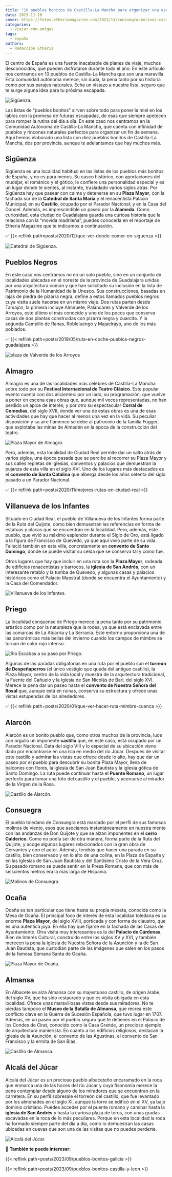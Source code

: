 ```yaml
---
title: "10 pueblos bonitos de Castilla-La Mancha para organizar una escapada"
date: 2023-11-10
cover: https://fotos.etheriamagazine.com/2023/11/consuegra-molinos-castilla-mancha.jpg
categories: 
  - viajar-con-amigas
tags: 
  - españa
authors: 
  - Redacción Etheria
---
```


El centro de España es una fuente inacabable de planes de viaje, muchos desconocidos, 
que pueden disfrutarse durante todo el año. En este artículo nos centramos en 10 pueblos 
de Castilla-La Mancha que son una maravilla. Esta comunidad autónoma merece, sin duda, 
la pena tanto por su historia como por sus parajes naturales. Echa un vistazo a nuestra 
lista, seguro que te surge alguna idea para tu próxima escapada. 

![Sigüenza.](https://fotos.etheriamagazine.com/2023/11/siguenza-castilla-la-mancha.jpg "Sigüenza.")

Las listas de "pueblos bonitos" sirven sobre todo para poner la miel en los labios con 
la promesa de futuras escapadas, de esas que siempre apetecen para romper la rutina del 
día a día. En este caso nos centramos en la Comunidad Autónoma de Castilla-La Mancha, 
que cuenta con infinidad de pueblos y rincones naturales perfectos para organizar un fin 
de semana. Aquí hemos elaborado una lista con diez pueblos bonitos de Castilla-La 
Mancha, dos por provincia, aunque te adelantamos que hay muchos más. 

## Sigüenza

Sigüenza es una localidad habitual en las listas de los pueblos más bonitos de España, y 
no es para menos. Su casco histórico, con aportaciones del mudéjar, el románico y el 
gótico, le confiere una personalidad especial y es un lugar donde te sientes, al 
instante, trasladado varios siglos atrás. Por Sigüenza hay que pasear con calma y 
detenerse en su **Plaza Mayor**, con la fachada sur de la **Catedral de Santa María** y 
el renacentista Palacio Municipal; en su **Castillo**, ocupado por el Parador Nacional; 
y en la Casa del Doncel. Además, es imprescindible un paseo por la **Alameda**. Como 
curiosidad, esta ciudad de Guadalajara guarda una curiosa historia que la relaciona con 
la “movida madrileña”, puedes conocerla en el reportaje de Etheria Magazine que te 
indicamos a continuación. 

✅ {{< reflink path=posts/2020/12/que-ver-donde-comer-en-siguenza >}} 

![Catedral de Sigüenza.](https://fotos.etheriamagazine.com/2023/11/siguenza-catedral-castilla-la-mancha.jpg "Catedral de Sigüenza.")

## Pueblos Negros

En este caso nos centramos no en un solo pueblo, sino en un conjunto de localidades 
ubicadas en el noreste de la provincia de Guadalajara unidas por una arquitectura común 
y que han solicitado su inclusión en la lista de Patrimonio de la Humanidad de la 
Unesco. Sus construcciones, basadas en lajas de piedra de pizarra negra, define a estos 
llamados pueblos negros cuya visita suele hacerse en un mismo viaje. Dos rutas parten 
desde Tamajón, la primera incluye Almiruete, Palancares y Valverde de los Arroyos, este 
último el más conocido y uno de los pocos que conserva casas de dos plantas construidas 
con pizarra negra y cuarcita. Y la segunda Campillo de Ranas, Robleluengo y Majaelrayo, 
uno de los más poblados. 

✅ {{< reflink path=posts/2019/05/ruta-en-coche-pueblos-negros-guadalajara >}} 

![plaza de Valverde de los Arroyos](https://fotos.etheriamagazine.com/2023/11/pueblos-negros-Valverde-de-los-Arroyos-castilla-la-mancha.jpg "Valverde de los Arroyos, en la ruta de los Pueblos Negros.")

## Almagro

Almagro es una de las localidades más célebres de Castilla-La Mancha sobre todo por su 
**Festival Internacional de Teatro Clásico**. Este popular evento cuenta con dos 
alicientes: por un lado, su programación, que vuelve a poner en escena esas obras que, 
aunque mil veces representadas, no han perdido un ápice de interés; y por otro su 
espectacular **Corral de Comedias**, del siglo XVII, donde ver una de estas obras es una 
de esas actividades que hay que hacer al menos una vez en la vida. Su peculiar 
disposición y su aire flamenco se debe al patrocinio de la familia Függer, que explotaba 
las minas de Almadén en la época de la construcción del teatro. 

![Plaza Mayor de Almagro.](https://fotos.etheriamagazine.com/2023/11/plaza-mayor-almagro-ciudad-real-castilla-la-mancha.jpg "Plaza Mayor de Almagro.")

Pero, además, esta localidad de Ciudad Real permite dar un salto atrás de varios siglos, 
una época pasada que se percibe al recorrer su Plaza Mayor y sus calles repletas de 
iglesias, conventos y palacios que demuestran la pujanza de esta villa en el siglo XVI. 
Uno de los lugares más destacados es el **convento de Santa Catalina** que alberga desde 
los años setenta del siglo pasado a un Parador Nacional. 

✅ {{< reflink path=posts/2020/11/mejores-rutas-en-ciudad-real >}} 

## Villanueva de los Infantes

Situado en Ciudad Real, el pueblo de Villanueva de los Infantes forma parte de la Ruta 
del Quijote, como bien demuestran las referencias en forma de estatuas y placas que se 
encuentran en la localidad. Pero, además, este pueblo, que vivió su máximo esplendor 
durante el Siglo de Oro, está ligado a la figura de Francisco de Quevedo, ya que aquí 
vivió parte de su vida. Falleció también en esta villa, concretamente en **convento de 
Santo Domingo**, donde se puede visitar su celda que se conserva tal y como fue. 

Otros lugares que hay que incluir en una ruta son la **Plaza Mayor**, rodeada de 
edificios renacentistas y barrocos, la **iglesia de San Andrés**, con un interesante 
retablo y la tumba de Quevedo, y algunas casas y palacios históricos como el Palacio 
Maestral (donde se encuentra el Ayuntamiento) y la Casa del Comendador. 

![Villanueva de los Infantes.](https://fotos.etheriamagazine.com/2023/11/Villanueva-de-los-Infantes-castilla-la-mancha.jpg "Villanueva de los Infantes.")

## Priego

La localidad conquense de Priego merece la pena tanto por su patrimonio artístico como 
por la naturaleza que la rodea, ya que está enclavada entre las comarcas de La Alcarria 
y La Serranía. Este entorno proporciona una de las panorámicas más bellas del invierno 
cuando los campos de mimbre se tornan de color rojo intenso. 

![Río Escabas a su paso por Priego.](https://fotos.etheriamagazine.com/2023/11/ruta-mimbre-cuenca-rio-escabas.jpg "Río Escabas a su paso por Priego.")

Algunas de las paradas obligatorias en una ruta por el pueblo son el **torreón de 
Despeñaperros** (el único vestigio que queda del antiguo castillo), la Plaza Mayor, 
centro de la vida local y muestra de la arquitectura tradicional, la Fuente del Cañuelo 
y la iglesia de San Nicolás de Bari, del siglo XVI. Merece la pena dar un paseo hasta el 
**convento de Nuestra Señora del Rosal** que, aunque está en ruinas, conserva su 
estructura y ofrece unas vistas estupendas de los alrededores. 

✅ {{< reflink path=posts/2020/01/que-ver-hacer-ruta-mimbre-cuenca >}} 

## Alarcón

Alarcón es un bonito pueblo que, como otros muchos de la provincia, luce con orgullo un 
imponente **castillo** que, en este caso, está ocupado por un Parador Nacional. Data del 
siglo VIII y lo especial de su ubicación viene dado por encontrarse en una isla en medio 
del río Júcar. Después de visitar este castillo y admirar las vistas que ofrece desde lo 
alto, hay que dar un paseo por el pueblo para descubrir su bonita Plaza Mayor, llena de 
balcones con flores, la iglesia de San Juan Bautista y la iglesia gótica de Santo 
Domingo. La ruta puede continuar hasta el **Puente Romano**, un lugar perfecto para 
tomar una foto del castillo y el pueblo, y acercarse al mirador de la Virgen de la Rosa. 

![Castillo de Alarcón.](https://fotos.etheriamagazine.com/2023/11/alarcon-castillo-cuenca-castilla-la-mancha.jpg "Castillo de Alarcón.")

## Consuegra

El pueblo toledano de Consuegra está marcado por el perfil de sus famosos molinos de 
viento, esos que asociamos instantáneamente en nuestra mente con las andanzas de Don 
Quijote y que se alzan imponentes en el **cerro Calderico**. Como no podía ser de otra 
manera, forma parte de la Ruta del Quijote, y acoge algunos lugares relacionados con la 
gran obra de Cervantes y con el autor. Además, tendrás que hacer una parada en su 
castillo, bien conservado y en lo alto de una colina, en la Plaza de España y en las 
iglesias de San Juan Bautista y del Santísimo Cristo de la Vera Cruz. Su pasado romano 
se puede sentir en la Presa Romana, que con más de seiscientos metros era la más larga 
de Hispania. 

![Molinos de Consuegra.](https://fotos.etheriamagazine.com/2023/11/consuegra-molinos-castilla-mancha.jpg "Molinos de Consuegra.")

## Ocaña

Ocaña es tan particular que tiene hasta su propia meseta, conocida como la Mesa de 
Ocaña. El principal foco de interés de esta localidad toledana es su enorme **Plaza 
Mayor**, del siglo XVIII, porticada y con forma de claustro, que es una auténtica joya. 
En ella hay que fijarse en la fachada de las Casas de Ayuntamiento. Otra visita muy 
interesantes es la del **Palacio de Cárdenas**, Bien de Interés Cultural, construido 
entre los siglos XV y XVI, y también merecen la pena la iglesia de Nuestra Señora de la 
Asunción y la de San Juan Bautista, que custodian parte de las imágenes que salen en los 
pasos de la famosa Semana Santa de Ocaña. 

![Plaza Mayor de Ocaña.](https://fotos.etheriamagazine.com/2023/11/ocana-plaza-armas-castilla-mancha.jpg "Plaza Mayor de Ocaña.")

## Almansa

En Albacete se alza Almansa con su majestuoso castillo, de origen árabe, del siglo XV, 
que ha sido restaurado y que es visita obligada en esta localidad. Ofrece unas 
maravillosas vistas desde sus miradores. No te pierdas tampoco el **Museo de la Batalla 
de Almansa**, que recrea este conflicto clave en la Guerra de Sucesión Española, que 
tuvo lugar en 1707. Además, en un paseo por el pueblo seguro que te detienes en el 
Palacio de los Condes de Cirat, conocido como la Casa Grande, un precioso ejemplo de 
arquitectura manierista. En cuanto a los edificios religiosos, destacan la iglesia de la 
Asunción, el convento de las Agustinas, el convento de San Francisco y la ermita de San 
Blas. 

![Castillo de Almansa.](https://fotos.etheriamagazine.com/2023/11/almansa-albacete-castilla-la-mancha.jpg "Castillo de Almansa.")

## Alcalá del Júcar

Alcalá del Júcar es un precioso pueblo albaceteño encaramado en la roca que enmarca una 
de las hoces del río Júcar y cuya fisonomía merece la pena contemplar desde alguno de 
los miradores que se encuentran en la carretera. En su perfil sobresale el torreón del 
castillo, que fue levantado por los almohades en el siglo XI, aunque la torre se edificó 
en el XV, ya bajo dominio cristiano. Puedes acceder por el puente romano y caminar hasta 
la **iglesia de San Andrés** y hasta la curiosa plaza de toros, con unas gradas 
excavadas en la roca de lo más peculiares. Porque en esta localidad la roca ha formado 
siempre parte del día a día, como lo demuestran las casas ubicadas en cuevas que son una 
de las visitas que no puedes perderte. 

![Alcalá del Júcar.](https://fotos.etheriamagazine.com/2023/11/alcala-del-jucar-castilla-la-mancha.jpg "Alcalá del Júcar.")

📌 **También te puede interesar:** 

{{< reflink path=posts/2023/09/pueblos-bonitos-galicia >}} 

{{< reflink path=posts/2023/09/pueblos-bonitos-castilla-y-leon >}}
